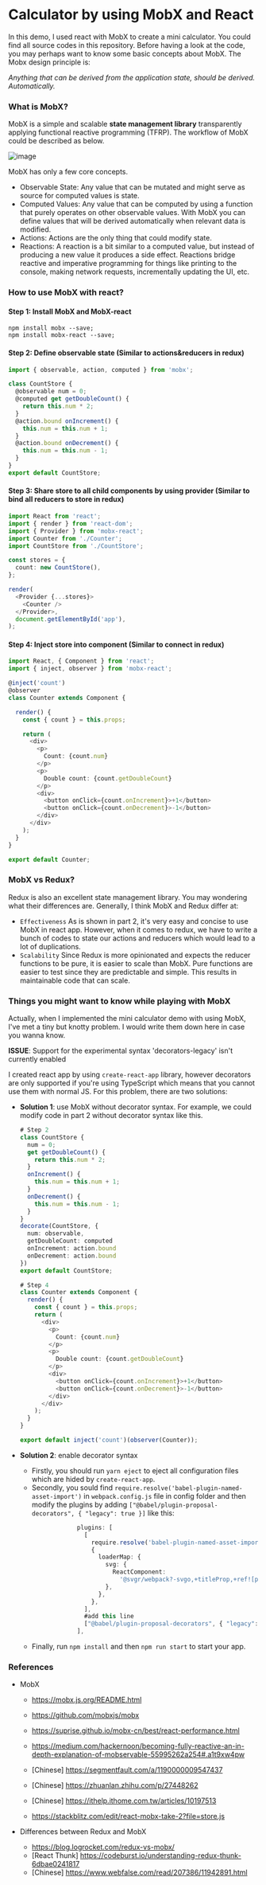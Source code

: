 
# Calculator by using MobX and React

In this demo, I used react with MobX to create a mini calculator. You could find all source codes in this repository. Before having a look at the code, you may perhaps want to know some basic concepts about MobX. The Mobx design principle is:

*Anything that can be derived from the application state, should be derived. Automatically.*


### What is MobX?

MobX is a simple and scalable **state management library** transparently applying functional reactive programming (TFRP). The workflow of MobX could be described as below.

![image](./flow.png)

MobX has only a few core concepts. 

* Observable State: Any value that can be mutated and might serve as source for computed values is state. 
* Computed Values: Any value that can be computed by using a function that purely operates on other observable values. With MobX you can define values that will be derived automatically when relevant data is modified.
* Actions: Actions are the only thing that could modify state.
* Reactions: A reaction is a bit similar to a computed value, but instead of producing a new value it produces a side effect. Reactions bridge reactive and imperative programming for things like printing to the console, making network requests, incrementally updating the UI, etc. 



### How to use MobX with react?

#### Step 1: Install MobX and MobX-react

```node
npm install mobx --save;
npm install mobx-react --save;
```

#### Step 2: Define observable state (Similar to actions&reducers in redux)

```typescript
import { observable, action, computed } from 'mobx';

class CountStore {
  @observable num = 0;            
  @computed get getDoubleCount() {
    return this.num * 2;
  }
  @action.bound onIncrement() {
    this.num = this.num + 1;
  }
  @action.bound onDecrement() {
    this.num = this.num - 1;
  }
}
export default CountStore;
```

#### Step 3: Share store to all child components by using provider (Similar to bind all reducers to store in redux)

```typescript
import React from 'react';
import { render } from 'react-dom';
import { Provider } from 'mobx-react';
import Counter from './Counter';
import CountStore from './CountStore';

const stores = {
  count: new CountStore(),
};

render(
  <Provider {...stores}>
    <Counter />
  </Provider>,
  document.getElementById('app'),
);
```

#### Step 4: Inject store into component (Similar to connect in redux)

```typescript
import React, { Component } from 'react';
import { inject, observer } from 'mobx-react';

@inject('count')
@observer
class Counter extends Component {

  render() {
    const { count } = this.props;

    return (
      <div>
        <p>
          Count: {count.num}
        </p>
        <p>
          Double count: {count.getDoubleCount}
        </p>
        <div>
          <button onClick={count.onIncrement}>+1</button>
          <button onClick={count.onDecrement}>-1</button>
        </div>
      </div>
    );
  }
}

export default Counter;
```



### MobX vs Redux?

Redux is also an excellent state management library. You may wondering what their differences are. Generally, I think MobX and Redux differ at: 

* `Effectiveness` As is shown in part 2, it's very easy and concise to use MobX in react app. However, when it comes to redux, we have to write a bunch of codes to state our actions and reducers which would lead to a lot of duplications. 
* `Scalability` Since Redux is more opinionated and expects the reducer functions to be pure, it is easier to scale than MobX. Pure functions are easier to test since they are predictable and simple. This results in maintainable code that can scale. 


### Things you might want to know while playing with MobX

Actually, when I implemented the mini calculator demo with using MobX, I've met a tiny but knotty problem. I would write them down here in case you wanna know. 

**ISSUE**: Support for the experimental syntax 'decorators-legacy' isn't currently enabled

I created react app by using `create-react-app` library, however decorators are only supported if you're using TypeScript which means that you cannot use them with normal JS. For this problem, there are two solutions:

* **Solution 1**: use MobX without decorator syntax. For example, we could modify code in part 2 without decorator syntax like this. 

  ```typescript
  # Step 2
  class CountStore {
    num = 0;            
    get getDoubleCount() {
      return this.num * 2;
    }
    onIncrement() {
      this.num = this.num + 1;
    }
    onDecrement() {
      this.num = this.num - 1;
    }
  }
  decorate(CountStore, {
    num: observable,
    getDoubleCount: computed
    onIncrement: action.bound
    onDecrement: action.bound
  })
  export default CountStore;
  
  # Step 4
  class Counter extends Component {
    render() {
      const { count } = this.props;
      return (
        <div>
          <p>
            Count: {count.num}
          </p>
          <p>
            Double count: {count.getDoubleCount}
          </p>
          <div>
            <button onClick={count.onIncrement}>+1</button>
            <button onClick={count.onDecrement}>-1</button>
          </div>
        </div>
      );
    }
  }
  
  export default inject('count')(observer(Counter));
  ```

* **Solution 2**: enable decorator syntax

  * Firstly, you should run `yarn eject` to eject all configuration files which are hided by `create-react-app`. 
  * Secondly, you sould find `require.resolve('babel-plugin-named-asset-import')` in `webpack.config.js` file in config folder and then modify the plugins by adding `["@babel/plugin-proposal-decorators", { "legacy": true }]` like this:

  ```typescript
                  plugins: [
                    [
                      require.resolve('babel-plugin-named-asset-import'),
                      {
                        loaderMap: {
                          svg: {
                            ReactComponent:
                              '@svgr/webpack?-svgo,+titleProp,+ref![path]',
                          },
                        },
                      },
                    ],
                    #add this line
                    ["@babel/plugin-proposal-decorators", { "legacy": true }] 
                  ],
  ```

  * Finally, run `npm install` and then `npm run start` to start your app. 

  

### References

* MobX

  * https://mobx.js.org/README.html

  * https://github.com/mobxjs/mobx
  * https://suprise.github.io/mobx-cn/best/react-performance.html
  * https://medium.com/hackernoon/becoming-fully-reactive-an-in-depth-explanation-of-mobservable-55995262a254#.a1t9xw4pw
  * [Chinese] https://segmentfault.com/a/1190000009547437
  * [Chinese] https://zhuanlan.zhihu.com/p/27448262
  * [Chinese] https://ithelp.ithome.com.tw/articles/10197513
  * https://stackblitz.com/edit/react-mobx-take-2?file=store.js

* Differences between Redux and MobX
  * https://blog.logrocket.com/redux-vs-mobx/
  * [React Thunk] https://codeburst.io/understanding-redux-thunk-6dbae0241817
  * [Chinese] https://www.webfalse.com/read/207386/11942891.html